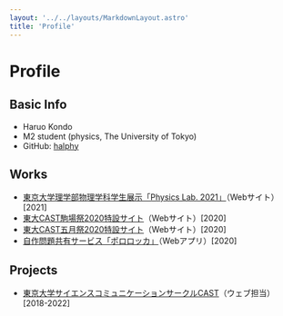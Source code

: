 ```yaml
---
layout: '../../layouts/MarkdownLayout.astro'
title: 'Profile'
---
```

# Profile
## Basic Info
- Haruo Kondo
- M2 student (physics, The University of Tokyo)
- GitHub: [halphy](https://github.com/halphy)

## Works
- [東京大学理学部物理学科学生展示「Physics Lab. 2021」](https://event.phys.s.u-tokyo.ac.jp/physlab2021/)（Webサイト）\[2021\]
- [東大CAST駒場祭2020特設サイト](https://ut-cast.net/komafes2020/)（Webサイト）\[2020\]
- [東大CAST五月祭2020特設サイト](https://ut-cast.net/mayfes2020/)（Webサイト）\[2020\]
- [自作問題共有サービス「ポロロッカ」](https://pororocca.com/)（Webアプリ）\[2020\]

## Projects
- [東京大学サイエンスコミュニケーションサークルCAST](https://ut-cast.net)（ウェブ担当）\[2018-2022\]
